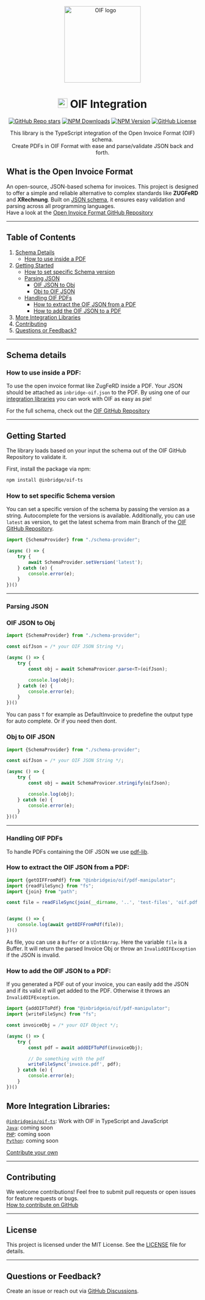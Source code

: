 <p align="center">
  <img src="https://avatars.githubusercontent.com/u/189235068?s=200" width="200px" align="center" alt="OIF logo" />
  <h1 align="center"><img src="https://upload.wikimedia.org/wikipedia/commons/thumb/4/4c/Typescript_logo_2020.svg/1200px-Typescript_logo_2020.svg.png" width="25"> OIF Integration</h1>

  <p align="center">
   <a href="https://github.com/inbridgeio/oif-ts"><img alt="GitHub Repo stars" src="https://img.shields.io/github/stars/inbridgeio/oif-ts"></a>
   <a href="https://www.npmjs.com/@inbridge/oif-ts"><img alt="NPM Downloads" src="https://img.shields.io/npm/dm/%40inbridge%2Foif-ts"></a>
   <a href="https://www.npmjs.com/@inbridge/oif-ts"><img alt="NPM Version" src="https://img.shields.io/npm/v/%40inbridge%2Foif-ts"></a>
   <a href="https://github.com/inbridgeio/oif-ts/blob/main/LICENSE"><img alt="GitHub License" src="https://img.shields.io/github/license/inbridgeio/oif-ts"></a>
   </p>
  <p align="center">
    This library is the TypeScript integration of the Open Invoice Format (OIF) schema.<br>  
    Create PDFs in OIF Format with ease and parse/validate JSON back and forth.
  </p>
</p>

## What is the Open Invoice Format

An open-source, JSON-based schema for invoices. This project is designed to offer a simple and reliable alternative to
complex standards like **ZUGFeRD** and **XRechnung**. Built on [JSON schema](https://json-schema.org), it ensures easy
validation and parsing across all programming languages.  
Have a look at the [Open Invoice Format GitHub Repository](https://github.com/inbridgeio/open-invoice-format)

---

## Table of Contents

1. [Schema Details](#schema-details)
    - [How to use inside a PDF](#how-to-use-inside-a-pdf)
2. [Getting Started](#getting-started)
    - [How to set specific Schema version](#how-to-set-specific-schema-version)
    - [Parsing JSON](#parsing-json)
        - [OIF JSON to Obj](#oif-json-to-obj)
        - [Obj to OIF JSON](#obj-to-oif-json)
    - [Handling OIF PDFs](#handling-oif-pdfs)
        - [How to extract the OIF JSON from a PDF](#how-to-extract-the-oif-json-from-a-pdf)
        - [How to add the OIF JSON to a PDF](#how-to-add-the-oif-json-to-a-pdf)
3. [More Integration Libraries](#more-integration-libraries)
4. [Contributing](#contributing)
5. [Questions or Feedback?](#questions-or-feedback)

---

## Schema details

### How to use inside a PDF:

To use the open invoice format like ZugFeRD inside a PDF. Your JSON should be attached as `inbridge-oif.json` to the
PDF.
By using one of our [integration libraries](#integration-libraries) you can work with OIF as easy as pie!

For the full schema, check out the [OIF GitHub Repository](https://github.com/inbridgeio/open-invoice-format)

---

## Getting Started

The library loads based on your input the schema out of the OIF GitHub Repository to validate it.

First, install the package via npm:

```bash
npm install @inbridge/oif-ts
```

### How to set specific Schema version

You can set a specific version of the schema by passing the version as a string. Autocomplete for the versions is
available.
Additionally, you can use `latest` as version, to get the latest schema from main Branch of
the [OIF GitHub Repository](https://github.com/inbridgeio/open-invoice-format).

```typescript
import {SchemaProvider} from "./schema-provider";

(async () => {
    try {
        await SchemaProvider.setVersion('latest');
    } catch (e) {
        console.error(e);
    }
})()
```

---  

### Parsing JSON

### OIF JSON to Obj

```typescript
import {SchemaProvider} from "./schema-provider";

const oifJson = /* your OIF JSON String */;

(async () => {
    try {
        const obj = await SchemaProvicer.parse<T>(oifJson);

        console.log(obj);
    } catch (e) {
        console.error(e);
    }
})()
```

You can pass `T` for example as DefaultInvoice to predefine the output type for auto complete. Or if you need then dont.

### Obj to OIF JSON

```typescript
import {SchemaProvider} from "./schema-provider";

const oifJson = /* your OIF JSON String */;

(async () => {
    try {
        const obj = await SchemaProvicer.stringify(oifJson);

        console.log(obj);
    } catch (e) {
        console.error(e);
    }
})()
```

---

### Handling OIF PDFs

To handle PDFs containing the OIF JSON we use [pdf-lib](https://github.com/Hopding/pdf-lib).

### How to extract the OIF JSON from a PDF:

```typescript
import {getOIFFromPdf} from "@inbridgeio/oif/pdf-manipulator";
import {readFileSync} from "fs";
import {join} from "path";

const file = readFileSync(join(__dirname, '..', 'test-files', 'oif.pdf'));


(async () => {
    console.log(await getOIFFromPdf(file));
})()
```

As file, you can use a `Buffer` or a `UInt8Array`. Here the variable `file` is a Buffer.
It will return the parsed Invoice Obj or throw an `InvalidOIFException` if the JSON is invalid.

### How to add the OIF JSON to a PDF:

If you generated a PDF out of your invoice, you can easily add the JSON and if its valid it will get added to the PDF.
Otherwise it throws an `InvalidOIFException`.

```typescript
import {addOIFToPdf} from "@inbridgeio/oif/pdf-manipulator";
import {writeFileSync} from "fs";

const invoiceObj = /* your OIF Object */;

(async () => {
    try {
        const pdf = await addOIFToPdf(invoiceObj);

        // Do something with the pdf
        writeFileSync('invoice.pdf', pdf);
    } catch (e) {
        console.error(e);
    }
})()
```

## More Integration Libraries:

[`@inbridgeio/oif-ts`](https://github.com/inbridgeio/oif-ts): Work with OIF in TypeScript and JavaScript  
[`Java`](#): coming soon  
[`PHP`](#): coming soon  
[`Python`](#): coming soon

[Contribute your own](#contributing)

---

## Contributing

We welcome contributions! Feel free to submit pull requests or open issues for feature requests or bugs.  
[How to contribute on GitHub](https://docs.github.com/en/get-started/exploring-projects-on-github/contributing-to-a-project)

---

## License

This project is licensed under the MIT License. See the [LICENSE](./LICENSE) file for details.

---

## Questions or Feedback?

Create an issue or reach out via [GitHub Discussions](https://github.com/inbridgeio/open-invoice-format/discussions).
